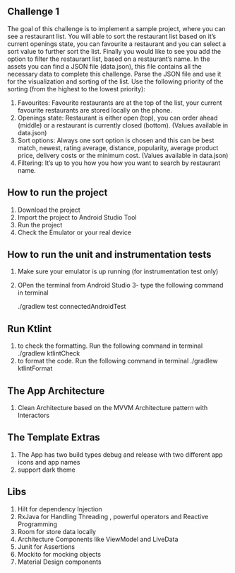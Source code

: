 
## Challenge 1

The goal of this challenge is to implement a sample project, where you can see a restaurant list.
 You will able to sort the restaurant list based on it’s current openings state, you can favourite a restaurant and
 you can select a sort value to further sort the list. Finally you would like to see you add the option to filter the restaurant list, based on a restaurant’s name.
 In the assets you can find a JSON file (data.json), this file contains all the necessary data to complete this challenge. Parse the JSON file and use it for the visualization and sorting of the list.
 Use the following priority of the sorting (from the highest to the lowest priority):

1. Favourites​: Favourite restaurants are at the top of the list, your current favourite restaurants are stored locally on the phone.
2. Openings state​: Restaurant is either open (top), you can order ahead (middle) or a restaurant is currently closed (bottom). (Values available in data.json)
3. Sort options​: Always one sort option is chosen and this can be best match, newest, rating average, distance, popularity, average product price, delivery costs or the minimum cost. (Values available in data.json)
4. Filtering​: It’s up to you how you how you want to search by restaurant name.


## How to run the project

 1. Download the project
 2. Import the project to Android Studio Tool
 3. Run the project
 4. Check the Emulator or your real device

 ## How to run the unit and instrumentation tests

 1. Make sure your emulator is up running (for instrumentation test only)
 2. OPen the terminal from Android Studio
 3- type the following command in terminal

    ./gradlew test connectedAndroidTest

 ## Run Ktlint

 1. to check the formatting. Run the following command in terminal
     ./gradlew ktlintCheck
 2. to format the code. Run the following command in terminal
    ./gradlew ktlintFormat

## The App Architecture

 1. Clean Architecture based on  the MVVM Architecture pattern with Interactors

## The Template Extras

1. The App has two build types debug and release with two different app icons and app names
2. support dark theme

## Libs

1. Hilt for dependency Injection
2. RxJava for Handling Threading ,  powerful operators and Reactive Programming
3. Room for store data locally
4. Architecture Components like ViewModel and LiveData
5. Junit for Assertions
6. Mockito for mocking objects
7. Material Design components


